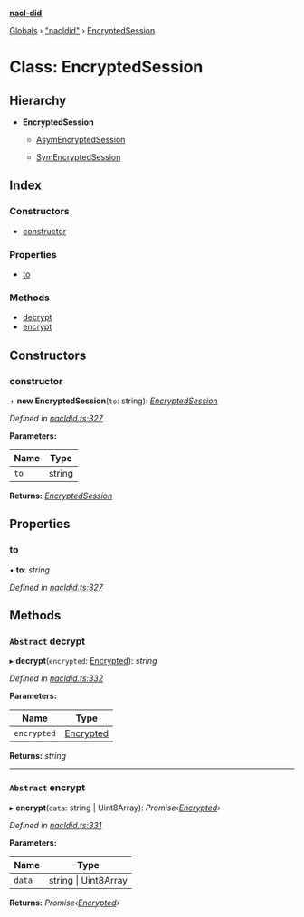 **[nacl-did](../README.md)**

[Globals](../globals.md) › ["nacldid"](../modules/_nacldid_.md) › [EncryptedSession](_nacldid_.encryptedsession.md)

# Class: EncryptedSession

## Hierarchy

* **EncryptedSession**

  * [AsymEncryptedSession](_nacldid_.asymencryptedsession.md)

  * [SymEncryptedSession](_nacldid_.symencryptedsession.md)

## Index

### Constructors

* [constructor](_nacldid_.encryptedsession.md#constructor)

### Properties

* [to](_nacldid_.encryptedsession.md#to)

### Methods

* [decrypt](_nacldid_.encryptedsession.md#abstract-decrypt)
* [encrypt](_nacldid_.encryptedsession.md#abstract-encrypt)

## Constructors

###  constructor

\+ **new EncryptedSession**(`to`: string): *[EncryptedSession](_nacldid_.encryptedsession.md)*

*Defined in [nacldid.ts:327](https://github.com/uport-project/nacl-did/blob/3494a16/src/nacldid.ts#L327)*

**Parameters:**

Name | Type |
------ | ------ |
`to` | string |

**Returns:** *[EncryptedSession](_nacldid_.encryptedsession.md)*

## Properties

###  to

• **to**: *string*

*Defined in [nacldid.ts:327](https://github.com/uport-project/nacl-did/blob/3494a16/src/nacldid.ts#L327)*

## Methods

### `Abstract` decrypt

▸ **decrypt**(`encrypted`: [Encrypted](../interfaces/_nacldid_.encrypted.md)): *string*

*Defined in [nacldid.ts:332](https://github.com/uport-project/nacl-did/blob/3494a16/src/nacldid.ts#L332)*

**Parameters:**

Name | Type |
------ | ------ |
`encrypted` | [Encrypted](../interfaces/_nacldid_.encrypted.md) |

**Returns:** *string*

___

### `Abstract` encrypt

▸ **encrypt**(`data`: string | Uint8Array): *Promise‹[Encrypted](../interfaces/_nacldid_.encrypted.md)›*

*Defined in [nacldid.ts:331](https://github.com/uport-project/nacl-did/blob/3494a16/src/nacldid.ts#L331)*

**Parameters:**

Name | Type |
------ | ------ |
`data` | string \| Uint8Array |

**Returns:** *Promise‹[Encrypted](../interfaces/_nacldid_.encrypted.md)›*